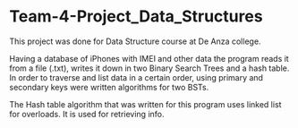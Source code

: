 # Team-4-Project_Data_Structures

This project was done for Data Structure course at De Anza college. 

Having a database of iPhones with IMEI and other data the program reads it from a file (.txt),
writes it down in two Binary Search Trees and a hash table. In order to traverse and list data in a certain order,
using primary and secondary keys were written algorithms for two BSTs. 

The Hash table algorithm that was written for this program uses linked list for overloads. It is used for retrieving info.

